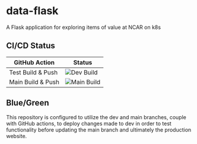 # data-flask
A Flask application for exploring items of value at NCAR on k8s

## CI/CD Status

| GitHub Action | Status |
| --- | --- |
| Test Build & Push |  ![Dev Build](https://github.com/NicholasCote/data-flask/actions/workflows/test-data-cicd.yaml/badge.svg) |
| Main Build & Push |  ![Main Build](https://github.com/NicholasCote/data-flask/actions/workflows/data-cicd.yaml/badge.svg) |

## Blue/Green

This repository is configured to utilize the dev and main branches, couple with GitHub actions, to deploy changes made to dev in order to test functionality before updating the main branch and ultimately the production website. 

